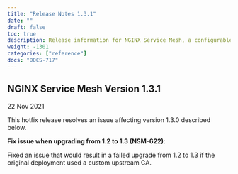 ```yaml
---
title: "Release Notes 1.3.1"
date: ""
draft: false
toc: true
description: Release information for NGINX Service Mesh, a configurable, low‑latency infrastructure layer designed to handle a high volume of network‑based interprocess communication among application infrastructure services using application programming interfaces (APIs). Lists of new features and known issues are provided.
weight: -1301
categories: ["reference"]
docs: "DOCS-717"
---
```


## NGINX Service Mesh Version 1.3.1

22 Nov 2021

<!-- vale off -->

This hotfix release resolves an issue affecting version 1.3.0 described below.

**Fix issue when upgrading from 1.2 to 1.3 (NSM-622)**:

Fixed an issue that would result in a failed upgrade from 1.2 to 1.3 if the original deployment used a custom upstream CA.
